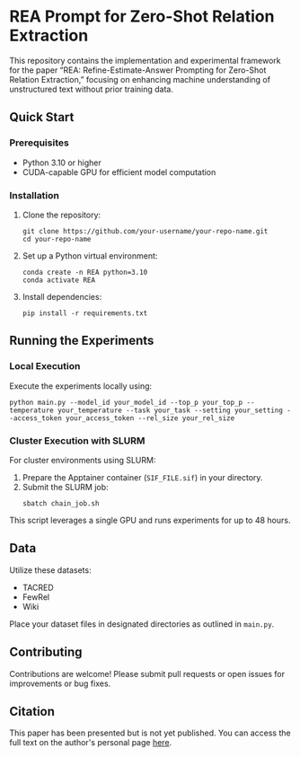 
# REA Prompt for Zero-Shot Relation Extraction

This repository contains the implementation and experimental framework for the paper “REA: Refine-Estimate-Answer Prompting for Zero-Shot Relation Extraction,” focusing on enhancing machine understanding of unstructured text without prior training data.

## Quick Start

### Prerequisites

- Python 3.10 or higher
- CUDA-capable GPU for efficient model computation

### Installation

1. Clone the repository:
   ```
   git clone https://github.com/your-username/your-repo-name.git
   cd your-repo-name
   ```

2. Set up a Python virtual environment:
   ```
   conda create -n REA python=3.10
   conda activate REA
   ```

3. Install dependencies:
   ```
   pip install -r requirements.txt
   ```

## Running the Experiments

### Local Execution

Execute the experiments locally using:
```
python main.py --model_id your_model_id --top_p your_top_p --temperature your_temperature --task your_task --setting your_setting --access_token your_access_token --rel_size your_rel_size
```

### Cluster Execution with SLURM

For cluster environments using SLURM:
1. Prepare the Apptainer container (`SIF_FILE.sif`) in your directory.
2. Submit the SLURM job:
   ```
   sbatch chain_job.sh
   ```

This script leverages a single GPU and runs experiments for up to 48 hours.

## Data

Utilize these datasets:
- TACRED
- FewRel
- Wiki

Place your dataset files in designated directories as outlined in `main.py`.

## Contributing

Contributions are welcome! Please submit pull requests or open issues for improvements or bug fixes.

## Citation

This paper has been presented but is not yet published. You can access the full text on the author's personal page [here](https://amirlayegh.github.io/files/REA_Prompting.pdf).
